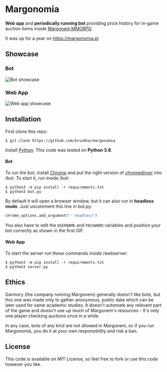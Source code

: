 # Margonomia
**Web app** and **periodically running bot** providing price history for in-game auction items inside [Margonem MMORPG](https://www.margonem.pl/).

It was up for a year on https://margonomia.pl

## Showcase
### Bot
![Bot showcase](misc/bot.gif)
### Web App
![Web app showcase](misc/webapp.gif)

## Installation
First clone this repo:
```console
$ git clone https://github.com/brun0ne/margonomia
```
Install [Python](https://www.python.org/downloads/). This code was tested on **Python 3.8**.
#### Bot
To run the bot, install [Chrome](https://www.google.com/intl/pl_pl/chrome/) and put the right version of [chromedriver](https://chromedriver.chromium.org/) into /bot.
To start it, run inside /bot:
```console
$ python3 -m pip install -r requirements.txt
$ python3 bot.py
```

By default it will open a browser window, but it can also run in **headless mode**. Just uncomment this line in bot.py:
```python
chrome_options.add_argument("--headless")
```

You also have to edit the `USERNAME` and `PASSWORD` variables and position your bot correctly as shown in the first GIF.
#### Web App
To start the server run these commands inside /webserver:
```console
$ python3 -m pip install -r requirements.txt
$ python3 server.py
```
## Ethics
Garmory (the company running Margonem) generally doesn't like bots, but this one was made only to gather anonymous, public data which can be later used for same academic studies. It doesn't automate any relevant part of the game and doesn't use up much of Margonem's resources - it's only one player checking auctions once in a while.

In any case, bots of any kind are not allowed in Margonem, so if you run Margonomia, you do it at your own responsibility and risk a ban.
## License
This code is available on MIT License, so feel free to fork or use this code however you like.
